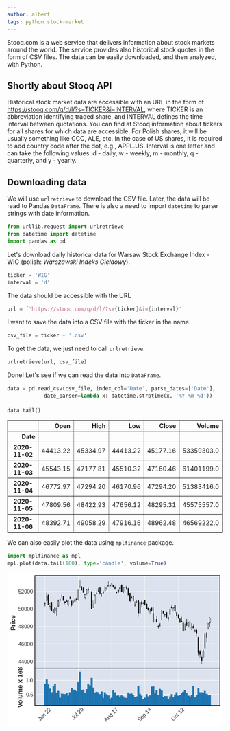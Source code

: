 ```yaml
---
author: albert
tags: python stock-market
---
```

Stooq.com is a web service that delivers information about stock markets around the world. The service provides also historical stock quotes in the form of CSV files. The data can be easily downloaded, and then analyzed, with Python.
<!--more-->

## Shortly about Stooq API
Historical stock market data are accessible with an URL in the form of https://stooq.com/q/d/l/?s=TICKER&i=INTERVAL, where TICKER is an abbreviation identifying traded share, and INTERVAL defines the time interval between quotations. You can find at Stooq information about tickers for all shares for which data are accessible. For Polish shares, it will be usually something like CCC, ALE, etc. In the case of US shares, it is required to add country code after the dot, e.g., APPL.US. Interval is one letter and can take the following values: d - daily, w - weekly, m - monthly, q - quarterly, and y - yearly.

## Downloading data
We will use ```urlretrieve``` to download the CSV file. Later, the data will be read to Pandas ```DataFrame```. There is also a need to import ```datetime``` to parse strings with date information. 


```python
from urllib.request import urlretrieve
from datetime import datetime
import pandas as pd
```

Let's download daily historical data for Warsaw Stock Exchange Index - WIG (polish: *Warszawski Indeks Giełdowy*).


```python
ticker = 'WIG'
interval = 'd'
```

The data should be accessible with the URL


```python
url = f'https://stooq.com/q/d/l/?s={ticker}&i={interval}'
```

I want to save the data into a CSV file with the ticker in the name.


```python
csv_file = ticker + '.csv'
```

To get the data, we just need to call ```urlretrieve```.


```python
urlretrieve(url, csv_file)
```



Done! Let's see if we can read the data into ```DataFrame```.


```python
data = pd.read_csv(csv_file, index_col='Date', parse_dates=['Date'],
            date_parser=lambda x: datetime.strptime(x, '%Y-%m-%d'))

data.tail()
```




<div>
<style scoped>
    .dataframe tbody tr th:only-of-type {
        vertical-align: middle;
    }

    .dataframe tbody tr th {
        vertical-align: top;
    }

    .dataframe thead th {
        text-align: right;
    }
</style>
<table border="1" class="dataframe">
  <thead>
    <tr style="text-align: right;">
      <th></th>
      <th>Open</th>
      <th>High</th>
      <th>Low</th>
      <th>Close</th>
      <th>Volume</th>
    </tr>
    <tr>
      <th>Date</th>
      <th></th>
      <th></th>
      <th></th>
      <th></th>
      <th></th>
    </tr>
  </thead>
  <tbody>
    <tr>
      <th>2020-11-02</th>
      <td>44413.22</td>
      <td>45334.97</td>
      <td>44413.22</td>
      <td>45177.16</td>
      <td>53359303.0</td>
    </tr>
    <tr>
      <th>2020-11-03</th>
      <td>45543.15</td>
      <td>47177.81</td>
      <td>45510.32</td>
      <td>47160.46</td>
      <td>61401199.0</td>
    </tr>
    <tr>
      <th>2020-11-04</th>
      <td>46772.97</td>
      <td>47294.20</td>
      <td>46170.96</td>
      <td>47294.20</td>
      <td>51383416.0</td>
    </tr>
    <tr>
      <th>2020-11-05</th>
      <td>47809.56</td>
      <td>48422.93</td>
      <td>47656.12</td>
      <td>48295.31</td>
      <td>45575557.0</td>
    </tr>
    <tr>
      <th>2020-11-06</th>
      <td>48392.71</td>
      <td>49058.29</td>
      <td>47916.16</td>
      <td>48962.48</td>
      <td>46569222.0</td>
    </tr>
  </tbody>
</table>
</div>



We can also easily plot the data using ```mplfinance``` package.


```python
import mplfinance as mpl
mpl.plot(data.tail(100), type='candle', volume=True)
```


    
<img class="full_width" src="/assets/images/blog/2020-11-07/wig_candle.png" alt="WIG">    

